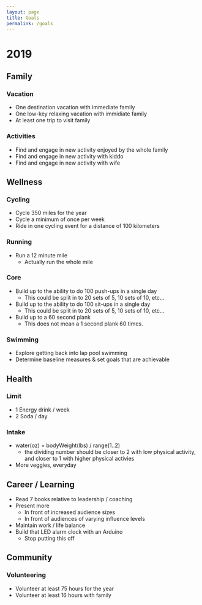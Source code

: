 ```yaml
---
layout: page
title: Goals
permalink: /goals
---
```


# 2019

## Family
### Vacation
* One destination vacation with immediate family
* One low-key relaxing vacation with immidiate family
* At least one trip to visit family

### Activities
* Find and engage in new activity enjoyed by the whole family
* Find and engage in new activity with kiddo
* Find and engage in new activity with wife

## Wellness
### Cycling
* Cycle 350 miles for the year
* Cycle a minimum of once per week
* Ride in one cycling event for a distance of 100 kilometers

### Running
* Run a 12 minute mile
    * Actually run the whole mile

### Core
* Build up to the ability to do 100 push-ups in a single day
    * This could be split in to 20 sets of 5, 10 sets of 10, etc...
* Build up to the ability to do 100 sit-ups in a single day
    * This could be split in to 20 sets of 5, 10 sets of 10, etc...
* Build up to a 60 second plank
    * This does not mean a 1 second plank 60 times.

### Swimming
* Explore getting back into lap pool swimming
* Determine baseline measures & set goals that are achievable

## Health
### Limit
* 1 Energy drink / week
* 2 Soda / day

### Intake
* water(oz) = bodyWeight(lbs) / range(1..2)
    * the dividing number should be closer to 2 with low physical activity, and closer to 1 with higher physical activies
* More veggies, everyday

## Career / Learning
* Read 7 books relative to leadership / coaching
* Present more
    * In front of increased audience sizes
    * In front of audiences of varying influence levels
* Maintain work / life balance
* Build that LED alarm clock with an Arduino
    * Stop putting this off

## Community
### Volunteering
* Volunteer at least 75 hours for the year
* Volunteer at least 16 hours with family
